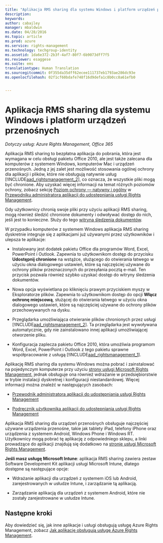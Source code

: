 ```yaml
---
title: "Aplikacja RMS sharing dla systemu Windows i platform urządzeń przenośnych | Azure RMS"
description: 
keywords: 
author: cabailey
manager: mbaldwin
ms.date: 04/28/2016
ms.topic: article
ms.prod: azure
ms.service: rights-management
ms.technology: techgroup-identity
ms.assetid: 1da6e372-2b3f-4af7-80f7-6b9073dff7f5
ms.reviewer: esaggese
ms.suite: ems
translationtype: Human Translation
ms.sourcegitcommit: 0f355da35dff62ecee111737eb1793ae286dc93e
ms.openlocfilehash: 02f1cf60bdafe748f16d9defa1c8b0cc8a61efb0


---
```



# Aplikacja RMS sharing dla systemu Windows i platform urządzeń przenośnych

*Dotyczy usług: Azure Rights Management, Office 365*

Aplikacja RMS sharing to bezpłatna aplikacja do pobrania, która jest wymagana w celu obsługi pakietu Office 2010, ale jest także zalecana dla komputerów z systemem Windows, komputerów Mac i urządzeń przenośnych. Jedną z jej zalet jest możliwość stosowania ogólnej ochrony dla aplikacji i plików, które nie obsługują natywnie usług [!INCLUDE[aad_rightsmanagement_2](../includes/aad_rightsmanagement_2_md.md)], co oznacza, że wszystkie pliki mogą być chronione. Aby uzyskać więcej informacji na temat różnych poziomów ochrony, zobacz sekcję [Poziom ochrony — natywny i ogólny](../rms-client/sharing-app-admin-guide-technical.md#levels-of-protection-native-and-generic) w [Przewodniku administratora aplikacji do udostępniania usługi Rights Management](../rms-client/sharing-app-admin-guide.md).

Gdy użytkownicy chronią swoje pliki przy użyciu aplikacji RMS sharing, mogą również śledzić chronione dokumenty i odwoływać dostęp do nich, jeśli jest to konieczne. Służy do tego [witryna śledzenia dokumentów](http://go.microsoft.com/fwlink/?LinkId=529562).

W przypadku komputerów z systemem Windows aplikacja RMS sharing dyskretnie integruje się z aplikacjami już używanymi przez użytkowników i ulepsza te aplikacje:

-   Instalowany jest dodatek pakietu Office dla programów Word, Excel, PowerPoint i Outlook. Zapewnia to użytkownikom dostęp do przycisku **Udostępnij chronione** na wstążce, służącego do otwierania łatwego w użyciu okna dialogowego ustawień, które są najczęściej używane do ochrony plików przeznaczonych do przesyłania pocztą e-mail. Ten przycisk pozwala również szybko uzyskać dostęp do witryny śledzenia dokumentów.

-   Nowa opcja wyświetlana po kliknięciu prawym przyciskiem myszy w Eksploratorze plików. Zapewnia to użytkownikom dostęp do opcji **Włącz ochronę miejscową**, służącej do otwierania łatwego w użyciu okna dialogowego ustawień, które są najczęściej używane do ochrony plików przechowywanych na dysku.

-   Przeglądarka umożliwiająca otwieranie plików chronionych przez usługi [!INCLUDE[aad_rightsmanagement_2](../includes/aad_rightsmanagement_2_md.md)]. Ta przeglądarka jest wywoływana automatycznie, gdy nie zainstalowano innej aplikacji umożliwiającej otworzenie pliku.

-   Konfiguracja zaplecza pakietu Office 2010, która umożliwia programom Word, Excel, PowerPoint i Outlook z tego pakietu sprawne współpracowanie z usługą [!INCLUDE[aad_rightsmanagement_1](../includes/aad_rightsmanagement_1_md.md)].

Aplikację RMS sharing dla systemu Windows można pobrać i zainstalować na pojedynczym komputerze przy użyciu [strony usługi Microsoft Rights Management](http://go.microsoft.com/fwlink/?LinkId=303970), jednak obsługuje ona również wdrażanie w przedsiębiorstwie w trybie instalacji dyskretnej i konfiguracji niestandardowej. Więcej informacji można znaleźć w następujących zasobach:

-   [Przewodnik administratora aplikacji do udostępniania usługi Rights Management](../rms-client/sharing-app-admin-guide.md)

-   [Podręcznik użytkownika aplikacji do udostępniania usługi Rights Management](../rms-client/sharing-app-user-guide.md)

Aplikacja RMS sharing dla urządzeń przenośnych obsługuje najczęściej używane urządzenia przenośne, takie jak tablety iPad, telefony iPhone oraz urządzenia z systemem Android, Windows Phone i Windows RT. Użytkownicy mogą pobrać tę aplikację z odpowiedniego sklepu, a linki prowadzące do aplikacji znajdują się dodatkowo na [stronie usługi Microsoft Rights Management](http://go.microsoft.com/fwlink/?LinkId=303970).

**Jeśli masz usługę Microsoft Intune**: aplikacja RMS sharing zawiera zestaw Software Development Kit aplikacji usługi Microsoft Intune, dlatego dostępne są następujące opcje:

-   Wdrażanie aplikacji dla urządzeń z systemem iOS lub Android, zarejestrowanych w usłudze Intune, i zarządzanie tą aplikacją.

-   Zarządzanie aplikacją dla urządzeń z systemem Android, które nie zostały zarejestrowane w usłudze Intune.


## Następne kroki
Aby dowiedzieć się, jak inne aplikacje i usługi obsługują usługę Azure Rights Management, zobacz [Jak aplikacje obsługują usługę Azure Rights Management](applications-support.md).




<!--HONumber=Jun16_HO4-->


